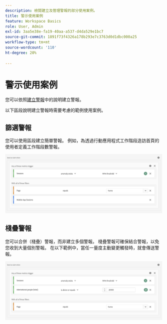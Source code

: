 ```yaml
---
description: 檢閱建立及管理警報的部分使用案例。
title: 警示使用案例
feature: Workspace Basics
role: User, Admin
exl-id: 3aa5e38e-fa19-40aa-a537-d4da529e1bc7
source-git-commit: 1891f73f4326a178b293e7c3763d0d1dbc000a25
workflow-type: tm+mt
source-wordcount: '110'
ht-degree: 20%

---
```


# 警示使用案例

您可以依照[建立警報](/help/components/c-intelligent-alerts/alert-builder.md)中的說明建立警報。

以下區段說明建立警報時需要考慮的範例使用案例。

## 篩選警報

您可以使用區段建立簡單警報。 例如，為透過行動應用程式工作階段造訪首頁的使用者定義工作階段數警報。


![](assets/alerts-example1.png)



## 棧疊警報

您可以合併（棧疊）警報，而非建立多個警報。 棧疊警報可確保結合警報，以免您收到大量個別警報。 在以下範例中，當任一量度主動變更觸發時，就會傳送警報。

![](assets/alerts-example2.png)
